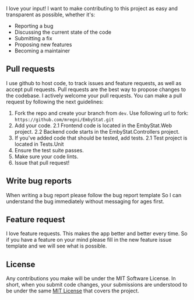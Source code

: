 I love your input! I want to make contributing to this project as easy and transparent as possible, whether it's:

- Reporting a bug
- Discussing the current state of the code
- Submitting a fix
- Proposing new features
- Becoming a maintainer

## Pull requests
I use github to host code, to track issues and feature requests, as well as accept pull requests. Pull requests are the best way to propose changes to the codebase. I actively welcome your pull requests. You can make a pull request by following the next guidelines:
1. Fork the repo and create your branch from `dev`. Use following url to fork: `https://github.com/mregni/EmbyStat.git`
2. Add your code.
2.1 Frontend code is located in the EmbyStat.Web project.
2.2 Backend code starts in the EmbyStat.Controllers project.
2. If you've added code that should be tested, add tests.
2.1 Test project is located in Tests.Unit
3. Ensure the test suite passes.
4. Make sure your code lints.
5. Issue that pull request!

## Write bug reports
When writing a bug report please follow the bug report template So I can understand the bug immediately without messaging for ages first.

## Feature request
I love feature requests. This makes the app better and better every time. So if you have a feature on your mind please fill in the new feature issue template and we will see what is possible.

## License
Any contributions you make will be under the MIT Software License. In short, when you submit code changes, your submissions are understood to be under the same [MIT License](https://github.com/mregni/EmbyStat/blob/dev/LICENSE) that covers the project.
